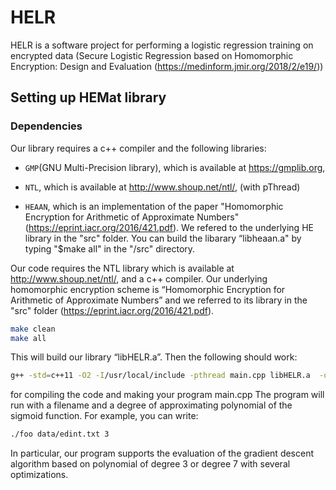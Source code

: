 # HELR

HELR is a software project for performing a logistic regression training on encrypted data (Secure Logistic Regression based on Homomorphic Encryption: Design and Evaluation (https://medinform.jmir.org/2018/2/e19/))

## Setting up HEMat library 

### Dependencies

Our library requires a c++ compiler and the following libraries:

* `GMP`(GNU Multi-Precision library), which is available at https://gmplib.org,

* `NTL`, which is available at http://www.shoup.net/ntl/,  (with pThread)

* `HEAAN`,  which is an implementation of the paper "Homomorphic Encryption for Arithmetic of Approximate Numbers" (https://eprint.iacr.org/2016/421.pdf). We refered to the underlying HE library in the "src" folder. You can build the libarary “libheaan.a" by typing "$make all" in the "/src" directory.

Our code requires the NTL library which is available at http://www.shoup.net/ntl/, and a c++ compiler. 
Our underlying homomorphic encryption scheme is “Homomorphic Encryption for Arithmetic of Approximate Numbers” 
and we referred to its library in the "src" folder (https://eprint.iacr.org/2016/421.pdf).

```sh
make clean
make all
```

This will build our library “libHELR.a”. Then the following should work:

```sh
g++ -std=c++11 -O2 -I/usr/local/include -pthread main.cpp libHELR.a  -o foo -L/usr/local/lib -lntl -lgmp -lm
```

for compiling the code and making your program main.cpp
The program will run with a filename and a degree of approximating polynomial of the sigmoid function.
For example, you can write:

```sh
./foo data/edint.txt 3 
```

In particular, our program supports the evaluation of the gradient descent algorithm based on polynomial of degree 3 or degree 7 with several optimizations.
